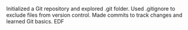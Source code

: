 
Initialized a Git repository and explored .git folder.
Used .gitignore to exclude files from version control.
Made commits to track changes and learned Git basics.
EDF
